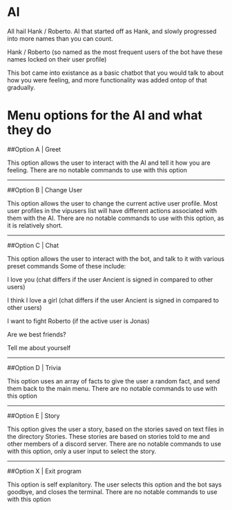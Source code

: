 # AI

All hail Hank / Roberto. 
AI that started off as Hank, and slowly progressed into more names than you can count.

Hank / Roberto (so named as the most frequent users of the bot have these names locked on their user profile) 

This bot came into existance as a basic chatbot that you would talk to about how you were feeling, and more functionality was added ontop of that gradually.

# Menu options for the AI and what they do

##Option A | Greet

This option allows the user to interact with the AI and tell it how you are feeling. There are no notable commands to use with this option

---

##Option B | Change User

This option allows the user to change the current active user profile. Most user profiles in the vipusers list will have different actions associated with them with the AI. There are no notable commands to use with this option, as it is relatively short.

---

##Option C | Chat

This option allows the user to interact with the bot, and talk to it with various preset commands
Some of these include:

I love you (chat differs if the user Ancient is signed in compared to other users)

I think I love a girl (chat differs if the user Ancient is signed in compared to other users)

I want to fight Roberto (if the active user is Jonas)

Are we best friends?

Tell me about yourself

---

##Option D | Trivia

This option uses an array of facts to give the user a random fact, and send them back to the main menu. There are no notable commands to use with this option

---

##Option E | Story

This option gives the user a story, based on the stories saved on text files in the directory Stories. These stories are based on stories told to me and other members of a discord server. There are no notable commands to use with this option, only a user input to select the story.

---

##Option X | Exit program

This option is self explanitory. The user selects this option and the bot says goodbye, and closes the terminal. There are no notable commands to use with this option
